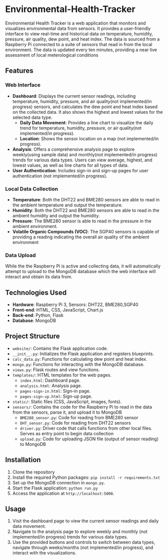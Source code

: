 # Environmental-Health-Tracker

Environmental Health Tracker is a web application that monitors and visualizes environmental data from sensors. It provides a user-friendly interface to view real-time and historical data on temperature, humidity, pressure, air quality, dew point, and heat index. The data is sourced from a Raspberry Pi connected to a suite of sensors that read in from the local environment. The data is updated every ten minutes, providing a near live assessment of local meterological conditions

## Features

### Web Interface

- **Dashboard**: Displays the current sensor readings, including temperature, humidity, pressure, and air quality(not implemented/in progress) sensors, and calculates the dew point and heat index based on the collected data. It also shows the highest and lowest values for the selected data type.
  - **Daily Data Movement**: Provides a line chart to visualize the daily trend for temperature, humidity, pressure, or air quality(not implemented/in progress).
  - **Location**: Shows the sensor location on a map (not implemented/in progress).
- **Analysis**: Offers a comprehensive analysis page to explore weekly(using sample data) and monthly(not implemented/in progress) trends for various data types. Users can view average, highest, and lowest values, as well as line charts for all types of data.
- **User Authentication**: Includes sign-in and sign-up pages for user authentication (not implemented/in progress).

### Local Data Collection

- **Temperature**: Both the DHT22 and BME280 sensors are able to read in the ambient temperature and output the temperature.
- **Humidity**: Both the DHT22 and BME280 sensors are able to read in the ambient humidity and output the humidity.
- **Pressure**: The BME280 sensor is able to read in the pressure in the ambient environment.
- **Volatile Organic Compounds (VOC)**: The SGP40 sensors is capable of providing a reading indicating the overall air quality of the ambient environment

### Data Upload

While the the Raspberry Pi is active and collecting data, it will automatically attempt to upload to the MongoDB database which the web interface will interact and obtain its data from.

## Technologies Used

- **Hardware**: Raspberry Pi 3, Sensors: DHT22, BME280,SGP40
- **Front-end**: HTML, CSS, JavaScript, Chart.js
- **Back-end**: Python, Flask
- **Database**: MongoDB

## Project Structure

- `website/`: Contains the Flask application code.
- `__init__.py`: Initializes the Flask application and registers blueprints.
- `calc_data.py`: Functions for calculating dew point and heat index.
- `mongo.py`: Functions for interacting with the MongoDB database.
- `views.py`: Flask routes and view functions.
- `templates/`: HTML templates for the web pages.
  - `index.html`: Dashboard page.
  - `analysis.html`: Analysis page.
  - `pages-sign-in.html`: Sign-in page.
  - `pages-sign-up.html`: Sign-up page.
- `static/`: Static files (CSS, JavaScript, images, fonts).
- `sensors/`: Contains the code for the Raspberry Pi to read in the data from the sensors, parse it, and upload it to MongoDB
  - `BME280_sensor.py`: Code for reading from BME280 sensor
  - `DHT_sensor.py`: Code for reading from DHT22 sensors
  - `driver.py`: Driver code that calls functions from other local files. Serves as entry point to begin data collection
  - `upload.py`: Code for uploading JSON file (output of sensor reading) to MongoDB

## Installation

1. Clone the repository
2. Install the required Python packages: `pip install -r requirements.txt`
3. Set up the MongoDB connection in `mongo.py`.
4. Start the Flask application: `python run.py`
5. Access the application at `http://localhost:5000`.

## Usage

1. Visit the dashboard page to view the current sensor readings and daily data movement.
2. Navigate to the analysis page to explore weekly and monthly (not implemented/in progress) trends for various data types.
3. Use the provided buttons and controls to switch between data types, navigate through weeks/months (not implemented/in progress), and interact with the visualizations.
